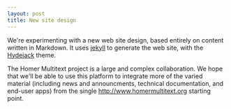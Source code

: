 ```yaml
---
layout: post
title: New site design
---
```



We're experimenting with a new web site design, based entirely on content written in Markdown.  It uses [jekyll](https://jekyllrb.com/) to generate the web site, with the [Hydejack](https://hydejack.com/) theme.

The Homer Multitext project is a large and complex collaboration. We hope that we'll be able to use this platform to integrate more of the varied material (including news and announcments, technical documentation, and end-user apps) from the single <http://www.homermultitext.org> starting point.
